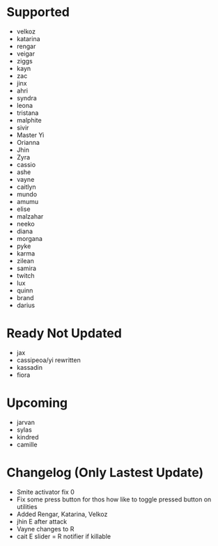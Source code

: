 # Supported
- velkoz
- katarina
- rengar
- veigar
- ziggs
- kayn
- zac
- jinx
- ahri
- syndra
- leona
- tristana
- malphite
- sivir
- Master Yi
- Orianna
- Jhin
- Zyra
- cassio
- ashe
- vayne
- caitlyn
- mundo
- amumu
- elise
- malzahar
- neeko
- diana
- morgana
- pyke
- karma
- zilean
- samira
- twitch
- lux
- quinn
- brand
- darius

# Ready Not Updated
- jax
- cassipeoa/yi rewritten
- kassadin
- fiora

# Upcoming
- jarvan
- sylas
- kindred
- camille

# Changelog (Only Lastest Update)
- Smite activator fix 0
- Fix some press button for thos how like to toggle pressed button on utilities
- Added Rengar, Katarina, Velkoz
- jhin E after attack
- Vayne changes to R
- cait E slider = R notifier if killable

